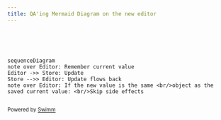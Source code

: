 ```yaml
---
title: QA'ing Mermaid Diagram on the new editor
---
```

&nbsp;

&nbsp;

```mermaid
sequenceDiagram
note over Editor: Remember current value
Editor ->> Store: Update
Store -->> Editor: Update flows back
note over Editor: If the new value is the same <br/>object as the saved current value: <br/>Skip side effects
```

```mermaid

```

<SwmMeta repo-id="Z2l0aHViJTNBJTNBcGFuZGFzJTNBJTNBbmFkYXYtc3dpbW0=" repo-name="pandas"><sup>Powered by [Swimm](http://localhost:5001/)</sup></SwmMeta>
